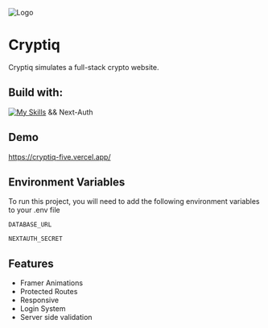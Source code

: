 ![Logo](https://cryptiq-five.vercel.app/icon.png?0f911b4611f70669)

# Cryptiq

Cryptiq simulates a full-stack crypto website.

## Build with:

[![My Skills](https://skillicons.dev/icons?i=ts,nextjs,react,tailwind,prisma,mongodb)](https://skillicons.dev) && Next-Auth

## Demo

https://cryptiq-five.vercel.app/

## Environment Variables

To run this project, you will need to add the following environment variables to your .env file

`DATABASE_URL`

`NEXTAUTH_SECRET`

## Features

- Framer Animations
- Protected Routes
- Responsive
- Login System
- Server side validation
